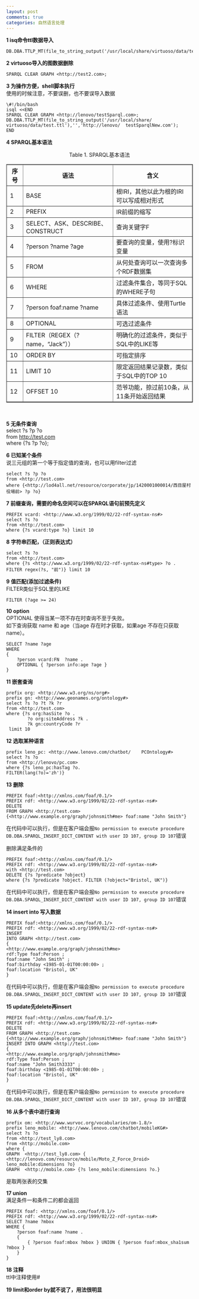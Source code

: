 ```yaml
---
layout: post
comments: true
categories: 自然语言处理
---
```


**1 isq命令ttl数据导入**
    
    DB.DBA.TTLP_MT(file_to_string_output('/usr/local/share/virtuoso/data/testly2.ttl'),'','http://test2.com');

**2 virtuoso导入的图数据删除**  

    SPARQL CLEAR GRAPH <http://test2.com>;

**3 为操作方便，shell脚本执行**   
使用的时候注意，不要误删，也不要误导入数据  

    \#!/bin/bash  
    isql <<END   
    SPARQL CLEAR GRAPH <http://lenovo/testSparql.com>;
    DB.DBA.TTLP_MT(file_to_string_output('/usr/local/share/  virtuoso/data/test.ttl'),'','http://lenovo/  testSparqlNew.com');  
    END    

**4 SPARQL基本语法**  
<center>  
Table 1. SPARQL基本语法
</center>
<center>  
<table border="1">
  <tr>
    <th>序号</th>
    <th>语法</th>
	<th>含义</th>
  </tr>
  <tr>
    <td>1</td>
    <td>BASE</td>
    <td>根IRI，其他以此为根的IRI可以写成相对形式</td>
  </tr>
  <tr>
    <td>2</td>
    <td>PREFIX</td>
    <td>IR前缀的缩写</td>
  </tr><tr>
    <td>3</td>
    <td>SELECT、ASK、DESCRIBE、CONSTRUCT</td>
    <td>查询关键字F</td>
  </tr><tr>
    <td>4</td>
    <td>?person ?name ?age</td>
    <td>要查询的变量，使用?标识变量</td>
  </tr><tr>
    <td>5</td>
    <td>FROM</td>
    <td>从何处查询可以一次查询多个RDF数据集</td>
  </tr><tr>
    <td>6</td>
    <td>WHERE</td>
    <td>过滤条件集合，等同于SQL的WHERE子句</td>
  </tr><tr>
    <td>7</td>
    <td>?person foaf:name ?name</td>
    <td>具体过滤条件、使用Turtle语法</td>
  </tr><tr>
    <td>8</td>
    <td>OPTIONAL</td>
    <td>可选过滤条件</td>
  </tr><tr>
    <td>9</td>
    <td>FILTER（REGEX（?name，“Jack”））</td>
    <td>明确化的过滤条件，类似于SQL中的LIKE等</td>
  </tr><tr>
    <td>10</td>
    <td>ORDER BY</td>
    <td>可指定排序</td>
  </tr><tr>
    <td>11</td>
    <td>LIMIT 10</td>
    <td>限定返回结果记录数，类似于SQL中的TOP 10</td>
  </tr><tr>
    <td>12</td>
    <td>OFFSET 10</td>
    <td>范爷功能，掠过前10条，从11条开始返回结果</td>
  </tr>
</table>
</center><br>  

**5 无条件查询**  
    select ?s ?p ?o  
    from <http://test.com>  
    where {?s ?p ?o};  

**6 已知某个条件**   
说三元组的第一个等于指定值的查询，也可以用filter过滤

	select ?s ?p ?o  
	from <http://test.com>  
	where {<http://lod4all.net/resource/corporate/jp/1420001000014/西目屋村役場前> ?p ?o}


**7 前缀查询，需要的命名空间可以在SPARQL语句前预先定义**  

    PREFIX vcard: <http://www.w3.org/1999/02/22-rdf-syntax-ns#>  
    select ?s ?o  
    from <http://test.com>  
    where {?s vcard:type ?o} limit 10  


**8 字符串匹配，（正则表达式）**

    select ?s ?o  
    from <http://test.com>  
    where {?s <http://www.w3.org/1999/02/22-rdf-syntax-ns#type> ?o .  
    FILTER regex(?s, "前")} limit 10  

**9 值匹配(添加过滤条件)**  
FILTER类似于SQL里的LIKE  

    FILTER (?age >= 24) 

**10 option**  
OPTIONAL 使得当某一项不存在时查询不至于失败。   
如下查询获取 name 和 age（当age 存在时才获取，如果age 不存在只获取name）。  

    SELECT ?name ?age    
    WHERE    
    {    
        ?person vcard:FN  ?name .    
        OPTIONAL { ?person info:age ?age }    
    }  

**11 嵌套查询**  

	prefix org: <http://www.w3.org/ns/org#>  
	prefix gn: <http://www.geonames.org/ontology#>  
	select ?s ?o ?t ?k ?r  
	from <http://test.com>  
	where {?s org:hasSite ?o .  
            ?o org:siteAddress ?k .  
            ?k gn:countryCode ?r  
	 limit 10  

**12 选取某种语言**  

    prefix leno_pc: <http://www.lenovo.com/chatbot/    PCOntology#>   
    select ?s ?o   
    from <http://lenovo/pc.com>   
    where {?s leno_pc:hasTag ?o.   
    FILTER(lang(?o)='zh')}   

**13 删除**  

	PREFIX foaf:<http://xmlns.com/foaf/0.1/>  
	PREFIX rdf: <http://www.w3.org/1999/02/22-rdf-syntax-ns#>
	DELETE   
	FROM GRAPH <http://test.com>   
	{<http://www.example.org/graph/johnsmith#me> foaf:name "John Smith"}   
在代码中可以执行，但是在客户端会报`No permission to execute procedure DB.DBA.SPARQL_INSERT_DICT_CONTENT with user ID 107, group ID 107`错误

删除满足条件的

	PREFIX foaf:<http://xmlns.com/foaf/0.1/>
	PREFIX rdf: <http://www.w3.org/1999/02/22-rdf-syntax-ns#>
	with <http://test.com>
	DELETE {?s ?predicate ?object}
	where {?s ?predicate ?object. FILTER (?object="Bristol, UK")}

在代码中可以执行，但是在客户端会报`No permission to execute procedure DB.DBA.SPARQL_INSERT_DICT_CONTENT with user ID 107, group ID 107`错误

**14 insert into 写入数据**  

	PREFIX foaf:<http://xmlns.com/foaf/0.1/>
	PREFIX rdf: <http://www.w3.org/1999/02/22-rdf-syntax-ns#>
	INSERT
	INTO GRAPH <http://test.com>
	{
	<http://www.example.org/graph/johnsmith#me> 
	rdf:Type foaf:Person ;
	foaf:name "John Smith" ;
	foaf:birthday <1985-01-01T00:00:00> ;
	foaf:location "Bristol, UK"
	}

在代码中可以执行，但是在客户端会报`No permission to execute procedure DB.DBA.SPARQL_INSERT_DICT_CONTENT with user ID 107, group ID 107`错误

**15 update先delete再insert**

	PREFIX foaf:<http://xmlns.com/foaf/0.1/>
	PREFIX rdf: <http://www.w3.org/1999/02/22-rdf-syntax-ns#>
	DELETE
	FROM GRAPH <http://test.com>
	{<http://www.example.org/graph/johnsmith#me> foaf:name "John Smith"}
	INSERT INTO GRAPH <http://test.com>
	{
	<http://www.example.org/graph/johnsmith#me> 
	rdf:Type foaf:Person ;
	foaf:name "John Smith3333" ;
	foaf:birthday <1985-01-01T00:00:00> ;
	foaf:location "Bristol, UK"
	}

在代码中可以执行，但是在客户端会报`No permission to execute procedure DB.DBA.SPARQL_INSERT_DICT_CONTENT with user ID 107, group ID 107`错误

**16 从多个表中进行查询**

	prefix om: <http://www.wurvoc.org/vocabularies/om-1.8/>
	prefix leno_mobile: <http://www.lenovo.com/chatbot/mobileKG#>
	select ?s ?o
	from <http://test_ly8.com>
	from <http://mobile.com> 
	where {
	GRAPH  <http://test_ly8.com> { <http://lenovo.com/resource/mobile/Moto_Z_Force_Droid> leno_mobile:dimensions ?o}  
	GRAPH  <http://mobile.com> {?s leno_mobile:dimensions ?o.}

是取两张表的交集

**17 union**   
满足条件一和条件二的都会返回

	PREFIX foaf: <http://xmlns.com/foaf/0.1/>
	PREFIX rdf: <http://www.w3.org/1999/02/22-rdf-syntax-ns#>
	SELECT ?name ?mbox
	WHERE {
    	?person foaf:name ?name .
    	{
      		{ ?person foaf:mbox ?mbox } UNION { ?person foaf:mbox_sha1sum ?mbox }
    	}
	}

**18 注释**   
ttl中注释使用#

**19 limit和order by就不说了，用法很明显**

